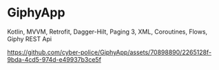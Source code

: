 # GiphyApp
Kotlin, MVVM, Retrofit, Dagger-Hilt, Paging 3, XML, Coroutines, Flows, Giphy REST Api


https://github.com/cyber-police/GiphyApp/assets/70898890/2265128f-9bda-4cd5-974d-e49937b3ce5f

